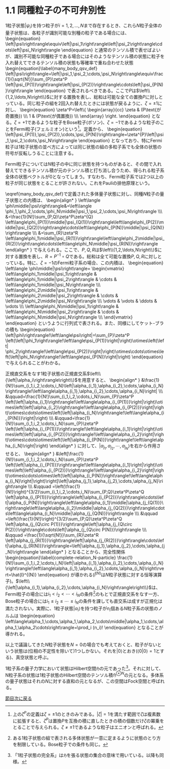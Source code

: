 # 1.1 同種粒子の不可弁別性
1粒子状態$\left|\psi_i\right\rangle$を持つ粒子が$i=1,2,\ldots,N$まで存在するとき、これら$N$粒子全体の量子状態は、各粒子が識別可能な別種の粒子である場合には、
    \begin{equation}
        \left|\psi\right\rangle\equiv\left|\psi_1\right\rangle\left|\psi_2\right\rangle\cdots\left|\psi_N\right\rangle
    \end{equation}
と通常のテンソル積で表せばよいが、識別不可能な同種粒子である場合にはそのようなテンソル積の状態に粒子を入れ替えてできるテンソル積の状態も等確率で重ね合わせた状態
    \begin{equation}\label{many_body_qsv_def}
        \left|\psi\right\rangle=\left|\psi_1,\psi_2,\cdots,\psi_N\right\rangle\equiv\frac{1}{\sqrt{N!}}\sum_{P}\zeta^P \left|\psi_{P(1)}\right\rangle\left|\psi_{P(2)}\right\rangle\cdots\left|\psi_{P(N)}\right\rangle
    \end{equation}
で表されるべきである。ここで$P$は$\left\\{1,2,\ldots,N\right\\}$に対する置換を表し、総和は可能な全ての置換$P$に対しとっている。同じ粒子の組を2回入れ替えたときには状態が戻るように、$\zeta=\pm 1$に対し、
    \begin{equation}
        \zeta^P=\left\\{
            \begin{array}{cc}
                \zeta & (P\text{が奇置換}) \\\\\\
                1 & (P\text{が偶置換}) \\\\\\
            \end{array}
        \right.
    \end{equation}
となる。$\zeta=+1$であるような粒子をBose粒子(ボソン)、$\zeta=-1$であるような粒子のことをFermi粒子(フェルミオン)という[^1]。定義から、
    \begin{equation}
        \left|\psi_{P(1)},\psi_{P(2)},\cdots,\psi_{P(N)}\right\rangle=\zeta^{P}\left|\psi_1,\psi_2,\cdots,\psi_N\right\rangle
    \end{equation}
となっており、特にFermi粒子は1粒子状態の並べ方によっては同じ状態の組の多粒子系でも全体の状態の符号が反転しうることに注意する。

Fermi粒子については$N$粒子の中に同じ状態を持つものがあると、その間で入れ替えてできるテンソル積が元のテンソル積と打ち消し合うため、得られる粒子系全体の状態ベクトルが0となってしまう。すなわち、Fermi粒子系では2つ以上の粒子が同じ状態をとることが許されない。これをPauliの排他原理という。

\eqref{many_body_qsv_def}で定義された多体量子状態に対し、同種$N$粒子の量子状態との内積は、
    \begin{align\* }
        \left\langle \phi\middle|\psi\right\rangle&=\left\langle \phi_1,\phi_2,\cdots,\phi_N\middle|\psi_1,\psi_2,\cdots,\psi_N\right\rangle \\\\\\
        &=\frac{1}{N!}\sum_{P,Q}\zeta^P\zeta^{Q} \left\langle\phi_{P(1)}\middle|\psi_{Q(1)}\right\rangle\left\langle\phi_{P(2)}\middle|\psi_{Q(2)}\right\rangle\cdots\left\langle\phi_{P(N)}\middle|\psi_{Q(N)}\right\rangle \\\\\\
        &=\sum_{R}\zeta^R \left\langle\phi_1\middle|\psi_{R(1)}\right\rangle\left\langle\phi_2\middle|\psi_{R(2)}\right\rangle\cdots\left\langle\phi_N\middle|\psi_{R(N)}\right\rangle
    \end{align\* }
で与えられる。ここで、$P,Q,R$は$\left\\{1,2,\ldots,N\right\\}$に対する置換を表し、$R=P^{-1}\circ Q$である。総和は全て可能な置換$P,Q,R$に対しとっている。特に、$\zeta=-1$のFermi粒子系の場合、この内積は、
    \begin{equation}
        \left\langle \phi\middle|\psi\right\rangle=
            \begin{vmatrix}
                \left\langle\phi_1\middle|\psi_1\right\rangle & \left\langle\phi_1\middle|\psi_2\right\rangle & \cdots & \left\langle\phi_1\middle|\psi_N\right\rangle \\\\\\
                \left\langle\phi_2\middle|\psi_1\right\rangle & \left\langle\phi_2\middle|\psi_2\right\rangle & \cdots & \left\langle\phi_2\middle|\psi_N\right\rangle \\\\\\
                \vdots & \vdots & \ddots & \vdots \\\\\\
                \left\langle\phi_N\middle|\psi_1\right\rangle & \left\langle\phi_N\middle|\psi_2\right\rangle & \cdots & \left\langle\phi_N\middle|\psi_N\right\rangle \\\\\\
            \end{vmatrix}
    \end{equation}
というように行列式で表される。また、同様にしてケット-ブラの積も
    \begin{equation}
        \left|\phi\right\rangle\!\left\langle\psi\right|=\sum_{P}\zeta^P \left(\left|\phi_1\right\rangle\!\left\langle\psi_{P(1)}\right|\right)\otimes\left(\left|  \phi_2\right\rangle\!\left\langle\psi_{P(2)}\right|\right)\otimes\cdots\otimes\left(\left|\phi_N\right\rangle\!\left\langle\psi_{P(N)}\right|\right)
    \end{equation}
で与えられることがわかる。

正規直交系をなす1粒子状態の正規直交系$\left\\{\left|\alpha_i\right\rangle\right\\}$を用意すると、
    \begin{align\* }
        &\frac{1}{N!}\sum_{i_1,i_2,\cdots,i_N}\left|\alpha_{i_1},\alpha_{i_2},\cdots,\alpha_{i_N}\right\rangle\!\left\langle\alpha_{i_1},\alpha_{i_2},\cdots,\alpha_{i_N}\right| \\\\\\
        &\qquad=\frac{1}{N!}\sum_{i_1,i_2,\cdots,i_N}\sum_{P}\zeta^P \left(\left|\alpha_{i_1}\right\rangle\!\left\langle\alpha_{i_{P(1)}}\right|\right)\otimes\left(\left|\alpha_{i_2}\right\rangle\!\left\langle\alpha_{i_{P(2)}}\right|\right)\otimes\cdots\otimes\left(\left|\alpha_{i_N}\right\rangle\!\left\langle\alpha_{i_{P(N)}}\right|\right) \\\\\\
        &\qquad=\frac{1}{N!}\sum_{i_1,i_2,\cdots,i_N}\sum_{P}\zeta^P \left(\left|\alpha_{i_{P(1)}}\right\rangle\!\left\langle\alpha_{i_1}\right|\right)\otimes\left(\left|\alpha_{i_{P(2)}}\right\rangle\!\left\langle\alpha_{i_2}\right|\right)\otimes\cdots\otimes\left(\left|\alpha_{i_{P(N)}}\right\rangle\!\left\langle\alpha_{i_N}\right|\right)
    \end{align\* }
に対して、$\left|\alpha_{j_1},\alpha_{j_2},\cdots,\alpha_{j_N}\right\rangle$を右から作用させると、
    \begin{align\* }
        &\left[\frac{1}{N!}\sum_{i_1,i_2,\cdots,i_N}\sum_{P}\zeta^P \left(\left|\alpha_{i_{P(1)}}\right\rangle\!\left\langle\alpha_{i_1}\right|\right)\otimes\left(\left|\alpha_{i_{P(2)}}\right\rangle\!\left\langle\alpha_{i_2}\right|\right)\otimes\cdots\otimes\left(\left|\alpha_{i_P(N)}\right\rangle\!\left\langle\alpha_{i_N}\right|\right)\right]\left|\alpha_{j_1},\alpha_{j_2},\cdots,\alpha_{j_N}\right\rangle \\\\\\
        &\qquad =\left(\frac{1}{N!}\right)^{3/2}\sum_{i_1,i_2,\cdots,i_N}\sum_{P,Q}\zeta^P\zeta^Q \left|\alpha_{i_{P(1)}}\right\rangle\left|\alpha_{i_{P(2)}}\right\rangle\cdots\left|\alpha_{i_P(N)}\right\rangle\left\langle\alpha_{i_1}\middle|\alpha_{j_{Q(1)}}\right\rangle\left\langle\alpha_{i_2}\middle|\alpha_{j_{Q(2)}}\right\rangle\cdots\left\langle\alpha_{i_N}\middle|\alpha_{j_{Q(N)}}\right\rangle \\\\\\
        &\qquad =\left(\frac{1}{N!}\right)^{3/2}\sum_{P,Q}\zeta^P\zeta^Q \left|\alpha_{j_{Q\circ P(1)}}\right\rangle\left|\alpha_{j_{Q\circ P(2)}}\right\rangle\cdots\left|\alpha_{j_{Q\circ P(N)}}\right\rangle \\\\\\
        &\qquad =\frac{1}{\sqrt{N!}}\sum_{R}\zeta^R \left|\alpha_{j_{R(1)}}\right\rangle\left|\alpha_{j_{R(2)}}\right\rangle\cdots\left|\alpha_{j_{R(N)}}\right\rangle=\left|\alpha_{j_1},\alpha_{j_2},\cdots,\alpha_{j_N}\right\rangle
    \end{align\* }
となることから、完全性関係
    \begin{equation}\label{complete-relation_N-particle}
        \frac{1}{N!}\sum_{i_1,i_2,\cdots,i_N}\left|\alpha_{i_1},\alpha_{i_2},\cdots,\alpha_{i_N}\right\rangle\!\left\langle\alpha_{i_1},\alpha_{i_2},\cdots,\alpha_{i_N}\right\rvert=\hat{I}^{(N)}
    \end{equation}
が導かれる($\hat{I}^{(N)}$は$N$粒子状態に対する恒等演算子)。$\left\\{\left|\alpha_{i_1},\alpha_{i_2},\cdots,\alpha_{i_N}\right\rangle\right\\}$は、Fermi粒子の場合には$i_1<i_2<\cdots <i_N$の条件[^2]のもとで正規直交系をなす一方、Bose粒子の場合には$i_1\leq i_2\leq \cdots \leq i_N$の条件を課しても直交系は成すが正規化は満たされない。実際に、1粒子状態$\left|\alpha_i\right\rangle$を持つ粒子が$n_i$個ある$N$粒子系の状態のノルムは
    \begin{equation}
        \left\langle\alpha_1,\cdots,\alpha_1,\alpha_2,\cdots\middle|\alpha_1,\cdots,\alpha_1,\alpha_2\cdots\right\rangle=\prod_i (n_i)!
    \end{equation}
となることが導かれる。

以上で議論してきた$N$粒子状態を$N=0$の場合でも考えておくと、粒子がないという状態は(位相の不定性を除いて)1つしかない。それを$\left\lvert0\right\rangle$とおき($\left\langle 0\middle\vert 0\right\rangle=1$とする)、真空状態と呼ぶ。

1粒子系の量子力学において状態はHilbert空間$\mathfrak{H}$の元であった[^3]。それに対して、N粒子系の状態は1粒子状態のHilbert空間のテンソル積$\mathfrak{H}^{\otimes N}$の元となる。多体系の量子状態はそれの$N$に対する直和の元となるが、この空間はFock空間と呼ばれる。

[^1]: 上の$\zeta^P$の定義は$\zeta=\pm 1$のときのみである。$\left\lvert\zeta\right\rvert=1$を満たす範囲で$\zeta$は複素数に拡張すると、$\zeta^P$は置換$P$を互換の積に直したときの積の個数だけ$\zeta$の冪乗をとることで与えられる。$\zeta\neq\pm 1$であるような粒子はエニオンと呼ばれる。

[^2]: ある1粒子状態の組で表される多体状態が一意に定まるように状態のとり方を制限している。Bose粒子での条件も同じ。

[^3]: 「1粒子状態の完全系」は$\mathfrak{H}$を張る状態の集合の意味で用いている。以降も同様。

[節目次に戻る](https://pr440.github.io/manybody-qm/Chap1)

